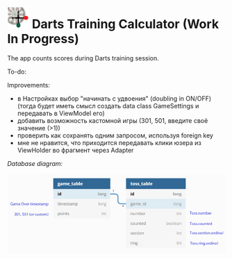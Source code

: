 # <img src="docs/dtc_icon.png" width="50"/> Darts Training Calculator (Work In Progress)

The app counts scores during Darts training session.

To-do:

Improvements:
- в Настройках выбор "начинать с удвоения" (doubling in ON/OFF) (тогда будет иметь смысл создать data class GameSettings и передавать в ViewModel его)
- добавить возможность кастомной игры (301, 501, введите своё значение (>1))
- проверить как сохранять одним запросом, используя foreign key
- мне не нравится, что приходится передавать клики юзера из ViewHolder во фрагмент через Adapter

*Database diagram:*

<img src="docs/dtc_database_diagram.png" width="800"/>
